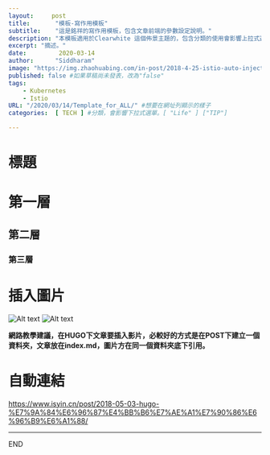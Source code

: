 ```yaml
---
layout:     post
title:       "模板-寫作用模板" 
subtitle:    "這是銘祥的寫作用模板，包含文章前端的參數設定說明。"
description: "本模板適用於Clearwhite 這個佈景主題的，包含分類的使用會影響上拉式選單選項，POST背景顯示圖片，以及其他尚未測試出來的功能"
excerpt: "摘述。"
date:         2020-03-14
author:      "Siddharam"
image: "https://img.zhaohuabing.com/in-post/2018-4-25-istio-auto-injection-with-webhook/lion.jpg" #專屬該篇文章的背景圖片
published: false #如果草稿尚未發表，改為"false"
tags:
    - Kubernetes
    - Istio
URL: "/2020/03/14/Template_for_ALL/" #想要在網址列顯示的樣子
categories:  [ TECH ] #分類，會影響下拉式選單。[ "Life" ] ["TIP"]

---
```

# 標題
# 第一層
## 第二層
### 第三層

# 插入圖片
![Alt text](/path/to/img.jpg)
![Alt text](https://cdn.mos.cms.futurecdn.net/vChK6pTy3vN3KbYZ7UU7k3-650-80.jpg)

**網路教學建議，在HUGO下文章要插入影片，必較好的方式是在POST下建立一個資料夾，文章放在index.md，圖片方在同一個資料夾底下引用。**
# 自動連結
<https://www.isyin.cn/post/2018-05-03-hugo-%E7%9A%84%E6%96%87%E4%BB%B6%E7%AE%A1%E7%90%86%E6%96%B9%E6%A1%88/>

--------
END